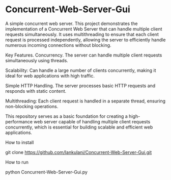 # Concurrent-Web-Server-Gui
A simple concurrent web server. This project demonstrates the implementation of a Concurrent Web Server that can handle multiple client requests simultaneously. It uses multithreading to ensure that each client request is processed independently, allowing the server to efficiently handle numerous incoming connections without blocking.

Key Features.
Concurrency. The server can handle multiple client requests simultaneously using threads.

Scalability: Can handle a large number of clients concurrently, making it ideal for web applications with high traffic.

Simple HTTP Handling. The server processes basic HTTP requests and responds with static content.

Multithreading: Each client request is handled in a separate thread, ensuring non-blocking operations.

This repository serves as a basic foundation for creating a high-performance web server capable of handling multiple client requests concurrently, which is essential for building scalable and efficient web applications.

How to install

git clone https://github.com/Iankulani/Concurrent-Web-Server-Gui.git

How to run

python Concurrent-Web-Server-Gui.py

